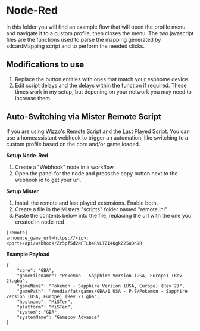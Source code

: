 # Node-Red

In this folder you will find an example flow that will open the profile menu and navigate it to a custom profile, then closes the menu. The two javascript files are the functions used to parse the mapping generated by sdcardMapping script and to perform the needed clicks.

## Modifications to use
1. Replace the button entities with ones that match your esphome device.
2. Edit script delays and the delays within the function if required. These times work in my setup, but depening on your network you may need to increase them.

## Auto-Switching via Mister Remote Script
If you are using [Wizzo's Remote Script](https://github.com/wizzomafizzo/mrext?tab=readme-ov-file#remote) and the [Last Played Script](https://github.com/wizzomafizzo/mrext?tab=readme-ov-file#lastplayed). You can use a homeassistant webhook to trigger an automation, like switching to a custom profile based on the core and/or game loaded.

**Setup Node-Red**
1. Create a "Webhook" node in a workflow.
2. Open the panel for the node and press the copy button next to the webhook id to get your url.

**Setup Mister**
1. Install the remote and last played extensions. Enable both.
2. Create a file in the Misters "scripts" folder named "remote.ini"
3. Paste the contents below into the file, replacing the url with the one you created in node-red
```
[remote]
announce_game_url=https://<ip>:<port>/api/webhook/Zr5pf5d2NPTLh4RvLTZI4QgkZ25uDn9R
```

**Example Payload**
```
{
    "core": "GBA",
    "gameFilename": "Pokemon - Sapphire Version (USA, Europe) (Rev 2).gba",
    "gameName": "Pokemon - Sapphire Version (USA, Europe) (Rev 2)",
    "gamePath": "/media/fat/games/GBA/1 USA - P-S/Pokemon - Sapphire Version (USA, Europe) (Rev 2).gba",
    "hostname": "MiSTer",
    "platform": "MiSTer",
    "system": "GBA",
    "systemName": "Gameboy Advance"
}
```
